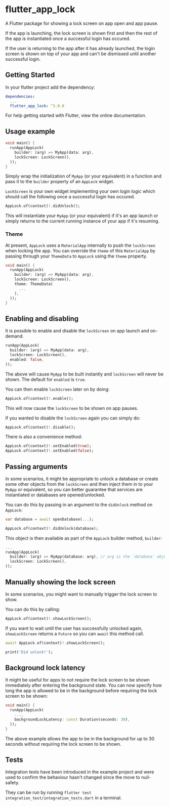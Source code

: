 # flutter_app_lock

A Flutter package for showing a lock screen on app open and app pause.

If the app is launching, the lock screen is shown first and then the rest of the app is instantiated once a successful login has occured.

If the user is returning to the app after it has already launched, the login screen is shown on top of your app and can't be dismissed until another successful login.

## Getting Started

In your flutter project add the dependency:

```yaml
dependencies:
  ...
  flutter_app_lock: ^3.0.0
```

For help getting started with Flutter, view the online documentation.

## Usage example

```dart
void main() {
  runApp(AppLock(
    builder: (arg) => MyApp(data: arg),
    lockScreen: LockScreen(),
  ));
}
```

Simply wrap the initialization of `MyApp` (or your equivalent) in a function and pass it to the `builder` property of an `AppLock` widget.

`LockScreen` is your own widget implementing your own login logic which should call the following once a successful login has occured.

```dart
AppLock.of(context)!.didUnlock();
```

This will instantiate your `MyApp` (or your equivalent) if it's an app launch or simply returns to the current running instance of your app if it's resuming.

### Theme

At present, `AppLock` uses a `MaterialApp` internally to push the `lockScreen` when locking the app. You can override the `theme` of this `MaterialApp` by passing through your `ThemeData` to `AppLock` using the `theme` property.

```dart
void main() {
  runApp(AppLock(
    builder: (arg) => MyApp(data: arg),
    lockScreen: LockScreen(),
    theme: ThemeData(
      ...
    ),
  ));
}
```

## Enabling and disabling

It is possible to enable and disable the `lockScreen` on app launch and on-demand.

```dart
runApp(AppLock(
  builder: (arg) => MyApp(data: arg),
  lockScreen: LockScreen(),
  enabled: false,
));
```

The above will cause `MyApp` to be built instantly and `lockScreen` will never be shown. The default for `enabled` is `true`.

You can then enable `lockScreen` later on by doing:

```dart
AppLock.of(context)!.enable();
```

This will now cause the `lockScreen` to be shown on app pauses.

If you wanted to disable the `lockScreen` again you can simply do:

```dart
AppLock.of(context)!.disable();
```

There is also a convenience method:

```dart
AppLock.of(context)!.setEnabled(true);
AppLock.of(context)!.setEnabled(false);
```

## Passing arguments

In some scenarios, it might be appropriate to unlock a database or create some other objects from the `lockScreen` and then inject them in to your `MyApp` or equivalent, so you can better guarantee that services are instantiated or databases are opened/unlocked.

You can do this by passing in an argument to the `didUnlock` method on `AppLock`:

```dart
var database = await openDatabase(...);

AppLock.of(context)!.didUnlock(database);
```

This object is then available as part of the `AppLock` builder method, `builder`:

```dart
...
runApp(AppLock(
  builder: (arg) => MyApp(database: arg), // arg is the `database` object passed in to `didUnlock`
  lockScreen: LockScreen(),
));
```

## Manually showing the lock screen

In some scenarios, you might want to manually trigger the lock screen to show.

You can do this by calling:

```dart
AppLock.of(context)!.showLockScreen();
```

If you want to wait until the user has successfully unlocked again, `showLockScreen` returns a `Future` so you can `await` this method call.

```dart
await AppLock.of(context)!.showLockScreen();

print('Did unlock!');
```

## Background lock latency

It might be useful for apps to not require the lock screen to be shown immediately after entering the background state. You can now specify how long the app is allowed to be in the background before requiring the lock screen to be shown:

```dart
void main() {
  runApp(AppLock(
    ...,
    backgroundLockLatency: const Duration(seconds: 30),
  ));
}
```

The above example allows the app to be in the background for up to 30 seconds without requiring the lock screen to be shown.

## Tests

Integration tests have been introduced in the example project and were used to confirm the behaviour hasn't changed since the move to null-safety.

They can be run by running `flutter test integration_test/integration_tests.dart` in a terminal.
